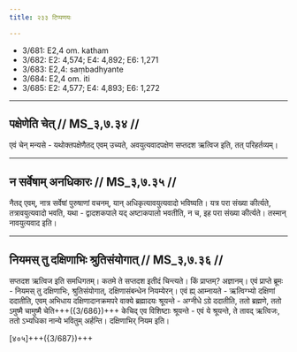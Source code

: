 ```yaml
---
title: २३३ टिप्पणयः

---
```

- 3/681: E2,4 om. katham
- 3/682: E2: 4,574; E4: 4,892; E6: 1,271
- 3/683: E2,4: saṃbadhyante
- 3/684: E2,4 om. iti
- 3/685: E2: 4,577; E4: 4,893; E6: 1,272

____________________________________________


## पक्षेणेति चेत् // MS_३,७.३४ //

एवं चेन् मन्यसे - यथोक्तपक्षेणैतद् एवम् उच्यते, अवयुत्यवादपक्षेण सप्तदश ऋत्विज इति, तत् परिहर्तव्यम्।


____________________________________________


## न सर्वेषाम् अनधिकारः // MS_३,७.३५ //

नैतद् एवम्, नात्र सर्वेषां पुरुषाणां वचनम्, यान् अधिकृत्यावयुत्यवादो भविष्यति। यत्र परा संख्या कीर्त्यते, तत्रावयुत्यवादो भवति, यथा - द्वादशकपाले यद् अष्टाकपालो भवतीति, न च, इह परा संख्या कीर्त्यते। तस्मान् नावयुत्यवाद इति।


____________________________________________


## नियमस् तु दक्षिणाभिः श्रुतिसंयोगात् // MS_३,७.३६ //

सप्तदश ऋत्विज इति समधिगतम्। कतमे ते सप्तदश इतीदं चिन्त्यते। किं प्राप्तम्? अज्ञानम्। एवं प्राप्ते ब्रूमः - नियमस् तु दक्षिणाभिः, श्रुतिसंयोगात्, दक्षिणासंबन्धेन नियम्येरन्। एवं ह्य् आम्नायते - ऋत्विग्भ्यो दक्षिणां ददातीति, एवम् अभिधाय दक्षिणादानक्रमपरे वाक्ये ब्रह्मादयः श्रूयन्ते - अग्नीधे ऽग्रे ददातीति, ततो ब्रह्मणे, ततो ऽमुष्मै चामुष्मै चेति+++({3/686})+++ केचिद् एव विशिष्टाः श्रूयन्ते - एवं ये श्रूयन्ते, ते तावद् ऋत्विजः, ततो ऽभ्यधिका नान्ये भवितुम् अर्हन्ति। दक्षिणाभिर् नियम इति।

[४०५]+++({3/687})+++
